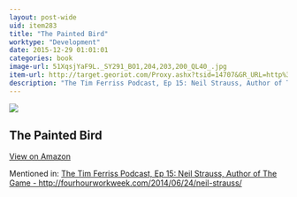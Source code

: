 ```yaml
---
layout: post-wide
uid: item283
title: "The Painted Bird"
worktype: "Development"
date: 2015-12-29 01:01:01
categories: book
image-url: 51XqsjYaF9L._SY291_BO1,204,203,200_QL40_.jpg
item-url: http://target.georiot.com/Proxy.ashx?tsid=14707&GR_URL=http%3A%2F%2Fwww.amazon.com%2FPainted-Bird-Jerzy-Kosinski%2Fdp%2F080213422X
description: "The Tim Ferriss Podcast, Ep 15: Neil Strauss, Author of The Game - http://fourhourworkweek.com/2014/06/24/neil-strauss/"
---
```

<a href="http://target.georiot.com/Proxy.ashx?tsid=14707&GR_URL=http%3A%2F%2Fwww.amazon.com%2FPainted-Bird-Jerzy-Kosinski%2Fdp%2F080213422X" target="blank"><img src="../../../../img/thumbs/51XqsjYaF9L._SY291_BO1,204,203,200_QL40_.jpg" class="prod-img"></a>
<h2>The Painted Bird</h2>
<p><a class="btn btn-primary" href="http://target.georiot.com/Proxy.ashx?tsid=14707&GR_URL=http%3A%2F%2Fwww.amazon.com%2FPainted-Bird-Jerzy-Kosinski%2Fdp%2F080213422X" target="blank">View on Amazon</a><p>
<p>Mentioned in: <a href="http://fourhourworkweek.com/2014/06/24/neil-strauss/" target="blank">The Tim Ferriss Podcast, Ep 15: Neil Strauss, Author of The Game - http://fourhourworkweek.com/2014/06/24/neil-strauss/</a></p>
